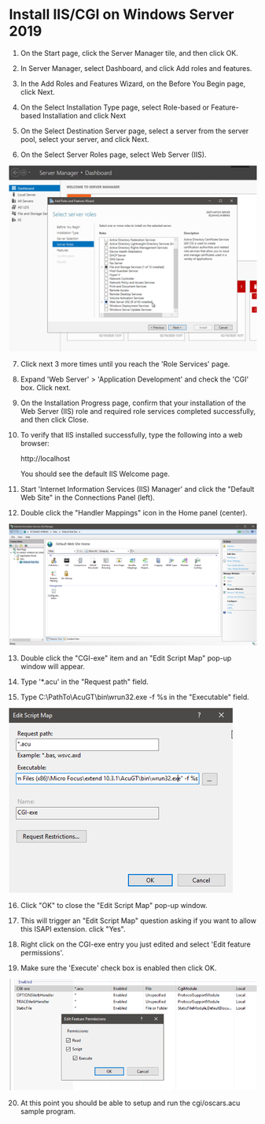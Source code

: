 # Install IIS/CGI on Windows Server 2019  

1. On the Start page, click the Server Manager tile, and then click OK.   

2. In Server Manager, select Dashboard, and click Add roles and features.  

3. In the Add Roles and Features Wizard, on the Before You Begin page, click Next.  

4. On the Select Installation Type page, select Role-based or Feature-based Installation and click Next  

5. On the Select Destination Server page, select a server from the server pool, select your server, and click Next.  

6. On the Select Server Roles page, select Web Server (IIS).  

![1](images/iis-1.png)

7. Click next 3 more times until you reach the 'Role Services' page.

8. Expand 'Web Server' > 'Application Development' and check the 'CGI' box. Click next.

9. On the Installation Progress page, confirm that your installation of the Web Server (IIS) role and required role services completed successfully, and then click Close.  

10. To verify that IIS installed successfully, type the following into a web browser:  

    http://localhost  

    You should see the default IIS Welcome page.   

11. Start 'Internet Information Services (IIS) Manager' and click the "Default Web Site" in the Connections Panel (left).  

12. Double click the "Handler Mappings" icon in the Home panel (center).  

![2](images/iis-2.png)

13. Double click the "CGI-exe" item and an "Edit Script Map" pop-up window will appear.  

14. Type '*.acu' in the "Request path" field.  

15. Type C:\PathTo\AcuGT\bin\wrun32.exe -f %s in the "Executable" field.  

![3](images/iis-3.png)

16. Click "OK" to close the "Edit Script Map" pop-up window.  

17. This will trigger an "Edit Script Map" question asking if you want to allow this ISAPI extension. click "Yes".  

18. Right click on the CGI-exe entry you just edited and select 'Edit feature permissions'.  

19. Make sure the 'Execute' check box is enabled then click OK.  

![4](images/iis-4.png)

20. At this point you should be able to setup and run the cgi/oscars.acu sample program.  
